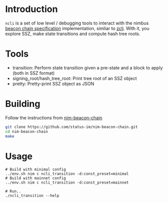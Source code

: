 # Introduction

`ncli` is a set of low level / debugging tools to interact with the nimbus [beacon chain specification](https://github.com/ethereum/eth2.0-specs/tree/dev/specs) implementation, simliar to [zcli](https://github.com/protolambda/zcli). With it, you explore SSZ, make state transitions and compute hash tree roots.

# Tools

* transition: Perform state transition given a pre-state and a block to apply (both in SSZ format)
* signing_root/hash_tree_root: Print tree root of an SSZ object
* pretty: Pretty-print SSZ object as JSON

# Building

Follow the instructions from [nim-beacon-chain](../README.md)

```bash
git clone https://github.com/status-im/nim-beacon-chain.git
cd nim-beacon-chain
make
```

# Usage

```
# Build with minimal config
../env.sh nim c ncli_transition -d:const_preset=minimal
# Build with mainnet config
../env.sh nim c ncli_transition -d:const_preset=mainnet

# Run..
./ncli_transition --help
```
